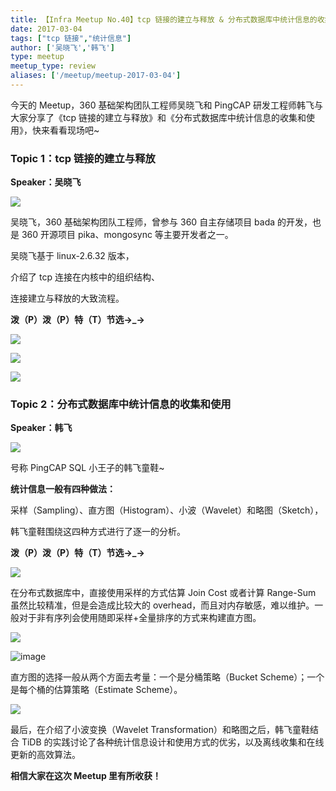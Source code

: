 ```yaml
---
title: 【Infra Meetup No.40】tcp 链接的建立与释放 & 分布式数据库中统计信息的收集和使用
date: 2017-03-04
tags: ["tcp 链接","统计信息"]
author: ['吴晓飞','韩飞']
type: meetup
meetup_type: review
aliases: ['/meetup/meetup-2017-03-04']
---
```


今天的 Meetup，360 基础架构团队工程师吴晓飞和 PingCAP 研发工程师韩飞与大家分享了《tcp 链接的建立与释放》和《分布式数据库中统计信息的收集和使用》，快来看看现场吧~

### Topic 1：tcp 链接的建立与释放

**Speaker：吴晓飞**

![](http://upload-images.jianshu.io/upload_images/542677-321d7fea8ee32ed3?imageMogr2/auto-orient/strip%7CimageView2/2/w/1240)

吴晓飞，360 基础架构团队工程师，曾参与 360 自主存储项目 bada 的开发，也是 360 开源项目 pika、mongosync 等主要开发者之一。

吴晓飞基于 linux-2.6.32 版本，

介绍了 tcp 连接在内核中的组织结构、

连接建立与释放的大致流程。 

**泼（P）泼（P）特（T）节选→_→**

![](http://upload-images.jianshu.io/upload_images/542677-1150cde3067bcd73?imageMogr2/auto-orient/strip%7CimageView2/2/w/1240)

![](http://upload-images.jianshu.io/upload_images/542677-09075c610e9bd70e?imageMogr2/auto-orient/strip%7CimageView2/2/w/1240)

![](http://upload-images.jianshu.io/upload_images/542677-cc655364c2e1d8ad?imageMogr2/auto-orient/strip%7CimageView2/2/w/1240)

### Topic 2：分布式数据库中统计信息的收集和使用

**Speaker：韩飞**

![](http://upload-images.jianshu.io/upload_images/542677-ee3b414e62cfde55?imageMogr2/auto-orient/strip%7CimageView2/2/w/1240)

号称 PingCAP SQL 小王子的韩飞童鞋~

**统计信息一般有四种做法：**

采样（Sampling）、直方图（Histogram）、小波（Wavelet）和略图（Sketch），

韩飞童鞋围绕这四种方式进行了逐一的分析。

**泼（P）泼（P）特（T）节选→_→**

![](http://upload-images.jianshu.io/upload_images/542677-474324f4bb0d7113?imageMogr2/auto-orient/strip%7CimageView2/2/w/1240)

在分布式数据库中，直接使用采样的方式估算 Join Cost 或者计算 Range-Sum 虽然比较精准，但是会造成比较大的 overhead，而且对内存敏感，难以维护。一般对于非有序列会使用随即采样+全量排序的方式来构建直方图。

![](http://upload-images.jianshu.io/upload_images/542677-cb864df4daf4cf11?imageMogr2/auto-orient/strip%7CimageView2/2/w/1240)

![image](http://upload-images.jianshu.io/upload_images/542677-73b95db21a10c11e?imageMogr2/auto-orient/strip%7CimageView2/2/w/1240)

直方图的选择一般从两个方面去考量：一个是分桶策略（Bucket Scheme）；一个是每个桶的估算策略（Estimate Scheme）。

![](http://upload-images.jianshu.io/upload_images/542677-ce2341040607a6e5?imageMogr2/auto-orient/strip%7CimageView2/2/w/1240)

最后，在介绍了小波变换（Wavelet Transformation）和略图之后，韩飞童鞋结合 TiDB 的实践讨论了各种统计信息设计和使用方式的优劣，以及离线收集和在线更新的高效算法。

**相信大家在这次 Meetup 里有所收获！**


